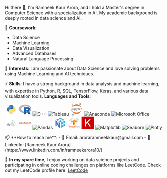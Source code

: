 Hi there 👋, I'm Ramneek Kaur Arora, and I hold a Master's degree in Computer Science with a specialization in AI. My academic background is deeply rooted in data science and AI.

📖 **Coursework**: 
- Data Science
- Machine Learning
- Data Visualization
- Advanced Databases
- Natural Language Processing

🔭 **Interests**: I am passionate about Data Science and love solving problems using Machine Learning and AI techniques.

⚡ **Skills**: I have a strong background in data analysis and machine learning, with expertise in Python, R, SQL, TensorFlow, Keras, and various data visualization tools.
**Languages and Tools**:

<p align="left">
    <img src="https://raw.githubusercontent.com/github/explore/main/topics/python/python.png" alt="Python" width="40" height="40"/>
    <img src="https://raw.githubusercontent.com/github/explore/main/topics/r/r.png" alt="R" width="40" height="40"/>
    <img src="https://raw.githubusercontent.com/github/explore/main/topics/c-plus-plus/c-plus-plus.png" alt="C++" width="40" height="40"/>
    <img src="https://raw.githubusercontent.com/github/explore/main/topics/tableau/tableau.png" alt="Tableau" width="40" height="40"/>
    <img src="https://raw.githubusercontent.com/github/explore/main/topics/jupyter-notebook/jupyter-notebook.png" alt="Jupyter" width="40" height="40"/>
    <img src="https://raw.githubusercontent.com/github/explore/main/topics/anaconda/anaconda.png" alt="Anaconda" width="40" height="40"/>
    <img src="https://raw.githubusercontent.com/github/explore/main/topics/microsoft-office/microsoft-office.png" alt="Microsoft Office" width="40" height="40"/>
    <img src="https://raw.githubusercontent.com/github/explore/main/topics/mysql/mysql.png" alt="MySQL" width="40" height="40"/>
    <img src="https://raw.githubusercontent.com/github/explore/main/topics/oracle/oracle.png" alt="Oracle" width="40" height="40"/>
    <img src="https://raw.githubusercontent.com/github/explore/main/topics/pandas/pandas.png" alt="Pandas" width="40" height="40"/>
    <img src="https://raw.githubusercontent.com/github/explore/main/topics/numpy/numpy.png" alt="NumPy" width="40" height="40"/>
    <img src="https://raw.githubusercontent.com/github/explore/main/topics/tensorflow/tensorflow.png" alt="TensorFlow" width="40" height="40"/>
    <img src="https://raw.githubusercontent.com/github/explore/main/topics/keras/keras.png" alt="Keras" width="40" height="40"/>
    <img src="https://raw.githubusercontent.com/github/explore/main/topics/matplotlib/matplotlib.png" alt="Matplotlib" width="40" height="40"/>
    <img src="https://raw.githubusercontent.com/github/explore/main/topics/seaborn/seaborn.png" alt="Seaborn" width="40" height="40"/>
    <img src="https://raw.githubusercontent.com/github/explore/main/topics/plotly/plotly.png" alt="Plotly" width="40" height="40"/>
</p>
📫 **How to reach me**:
- 📧 Email: aroraramneekkaur@gmail.com
- 🤝 LinkedIn: [Ramneek Kaur Arora](https://www.linkedin.com/in/ramneekarora10/)

🌱 **In my spare time**, I enjoy working on data science projects and participating in online coding challenges on platforms like LeetCode. Check out my LeetCode profile here: [LeetCode](https://leetcode.com/u/Ramneek10/)
